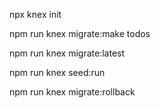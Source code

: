 <!-- following knex-todo-cli -->


<!-- probably don't need and also use npm run instead of npx -->
npx knex init 

npm run knex migrate:make todos

npm run knex migrate:latest

npm run knex seed:run

npm run knex migrate:rollback